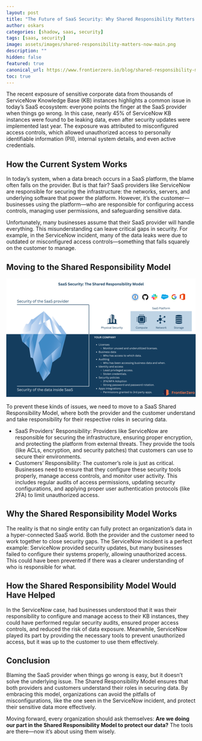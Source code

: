 ```yaml
---
layout: post
title: "The Future of SaaS Security: Why Shared Responsibility Matters Now"
author: oskars
categories: [shadow, saas, security]
tags: [saas, security]
image: assets/images/shared-responsibility-matters-now-main.png
description: ""
hidden: false
featured: true
canonical_url: https://www.frontierzero.io/blog/shared-responsibility-matters-now
toc: true
---
```


The recent exposure of sensitive corporate data from thousands of ServiceNow Knowledge Base (KB) instances highlights a common issue in today’s SaaS ecosystem: everyone points the finger at the SaaS provider when things go wrong. In this case, nearly 45% of ServiceNow KB instances were found to be leaking data, even after security updates were implemented last year. The exposure was attributed to misconfigured access controls, which allowed unauthorized access to personally identifiable information (PII), internal system details, and even active credentials.

## How the Current System Works

In today’s system, when a data breach occurs in a SaaS platform, the blame often falls on the provider. But is that fair? SaaS providers like ServiceNow are responsible for securing the infrastructure: the networks, servers, and underlying software that power the platform. However, it’s the customer—businesses using the platform—who are responsible for configuring access controls, managing user permissions, and safeguarding sensitive data.

Unfortunately, many businesses assume that their SaaS provider will handle everything. This misunderstanding can leave critical gaps in security. For example, in the ServiceNow incident, many of the data leaks were due to outdated or misconfigured access controls—something that falls squarely on the customer to manage.

## Moving to the Shared Responsibility Model

![Shared Responsibility Model](/assets/images/frontierzero-shared-responsibility-model.png)

To prevent these kinds of issues, we need to move to a SaaS Shared Responsibility Model, where both the provider and the customer understand and take responsibility for their respective roles in securing data.

- SaaS Providers’ Responsibility: Providers like ServiceNow are responsible for securing the infrastructure, ensuring proper encryption, and protecting the platform from external threats. They provide the tools (like ACLs, encryption, and security patches) that customers can use to secure their environments.
- Customers’ Responsibility: The customer’s role is just as critical. Businesses need to ensure that they configure these security tools properly, manage access controls, and monitor user activity. This includes regular audits of access permissions, updating security configurations, and applying proper user authentication protocols (like 2FA) to limit unauthorized access.

## Why the Shared Responsibility Model Works

The reality is that no single entity can fully protect an organization’s data in a hyper-connected SaaS world. Both the provider and the customer need to work together to close security gaps. The ServiceNow incident is a perfect example: ServiceNow provided security updates, but many businesses failed to configure their systems properly, allowing unauthorized access. This could have been prevented if there was a clearer understanding of who is responsible for what.

## How the Shared Responsibility Model Would Have Helped

In the ServiceNow case, had businesses understood that it was their responsibility to configure and manage access to their KB instances, they could have performed regular security audits, ensured proper access controls, and reduced the risk of data exposure. Meanwhile, ServiceNow played its part by providing the necessary tools to prevent unauthorized access, but it was up to the customer to use them effectively.

## Conclusion

Blaming the SaaS provider when things go wrong is easy, but it doesn’t solve the underlying issue. The Shared Responsibility Model ensures that both providers and customers understand their roles in securing data. By embracing this model, organizations can avoid the pitfalls of misconfigurations, like the one seen in the ServiceNow incident, and protect their sensitive data more effectively.

Moving forward, every organization should ask themselves: <b>Are we doing our part in the Shared Responsibility Model to protect our data?</b> The tools are there—now it’s about using them wisely.